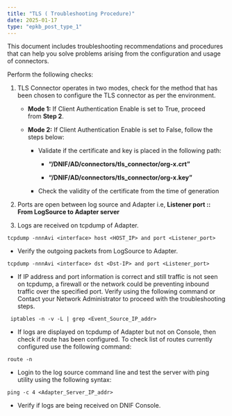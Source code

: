 ```yaml
---
title: "TLS ( Troubleshooting Procedure)"
date: 2025-01-17
type: "epkb_post_type_1"
---
```


This document includes troubleshooting recommendations and procedures that can help you solve problems arising from the configuration and usage of connectors.

Perform the following checks:

1. TLS Connector operates in two modes, check for the method that has been chosen to configure the TLS connector as per the environment.
    - **Mode 1:** If Client Authentication Enable is set to True, proceed from **Step 2**.
    
    - **Mode 2:** If Client Authentication Enable is set to False, follow the steps below:
        - Validate if the certificate and key is placed in the following path:
            - **“/DNIF/AD/connectors/tls\_connector/org-x.crt”**
            
            - **“/DNIF/AD/connectors/tls\_connector/org-x.key”**
        
        - Check the validity of the certificate from the time of generation

3. Ports are open between log source and Adapter i.e, **Listener port :: From LogSource to Adapter server**

5. Logs are received on tcpdump of Adapter.

```
tcpdump -nnnAvi <interface> host <HOST_IP> and port <Listener_port>
```

- Verify the outgoing packets from LogSource to Adapter.

```
tcpdump -nnnAvi <interface> dst <Dst-IP> and port <Listener_port>
```

- If IP address and port information is correct and still traffic is not seen on tcpdump, a firewall or the network could be preventing inbound traffic over the specified port. Verify using the following command or Contact your Network Administrator to proceed with the troubleshooting steps.

```
 iptables -n -v -L | grep <Event_Source_IP_addr>
```

- If logs are displayed on tcpdump of Adapter but not on Console, then check if route has been configured. To check list of routes currently configured use the following command:

```
route -n
```

- Login to the log source command line and test the server with ping utility using the following syntax:

```
ping -c 4 <Adapter_Server_IP_addr>
```

- Verify if logs are being received on DNIF Console.
